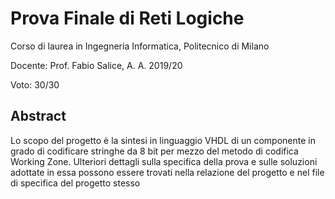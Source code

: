 # Prova Finale di Reti Logiche

Corso di laurea in Ingegneria Informatica, Politecnico di Milano

Docente: Prof. Fabio Salice, A. A. 2019/20

Voto: 30/30

## Abstract

Lo scopo del progetto è la sintesi in linguaggio VHDL di un componente in grado di codificare stringhe da 8 bit per mezzo del metodo di codifica Working Zone. Ulteriori dettagli sulla specifica della prova e sulle soluzioni adottate in essa possono essere trovati nella relazione del progetto e nel file di specifica del progetto stesso
